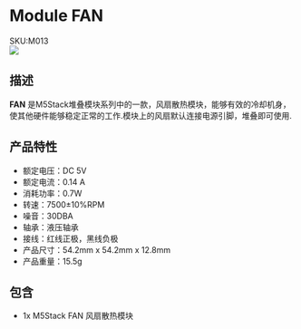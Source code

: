 # Module FAN

<div class="badge badge-pill badge-primary product_sku_tag">SKU:M013</div>

<div class="product_pic"><img src="assets/img/product_pics/module/module_FAN.png"></div>

## 描述

**FAN** 是M5Stack堆叠模块系列中的一款，风扇散热模块，能够有效的冷却机身，使其他硬件能够稳定正常的工作.模块上的风扇默认连接电源引脚，堆叠即可使用.

## 产品特性

-  额定电压：DC 5V
-  额定电流：0.14 A
-  消耗功率：0.7W
-  转速：7500±10%RPM
-  噪音：30DBA
-  轴承：液压轴承
-  接线：红线正极，黑线负极
-  产品尺寸：54.2mm x 54.2mm x 12.8mm
-  产品重量：15.5g

## 包含

-  1x M5Stack FAN 风扇散热模块

<script>

   var purchase_link = 'https://m5stack.com/collections/m5-module/products/step-motor-module-adapter-fan-module';

   anchor_search(purchase_link);
   scrollFunc();

</script>